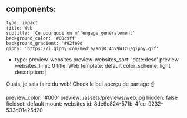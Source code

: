 components:
  -
    type: impact
    title: Web
    subtitle: 'Ce pourquoi on m''engage généralement'
    background_color: '#00c9ff'
    background_gradient: '#92fe9d'
    giphy: 'https://i.giphy.com/media/anjRJ4nv9WJzO/giphy.gif'
  -
    type: preview-websites
    preview-websites_sort: 'date:desc'
    preview-websites_limit: 0
title: Web
template: default
color_scheme: light
description: |
  <p>Ouais, je sais faire du web! Check le bel aperçu de partage ☝️
  </p>
preview_color: '#000'
preview: /assets/previews/web.jpg
hidden: false
fieldset: default
mount: websites
id: 8de6e824-57fb-4fcc-9232-533d01e25d20
